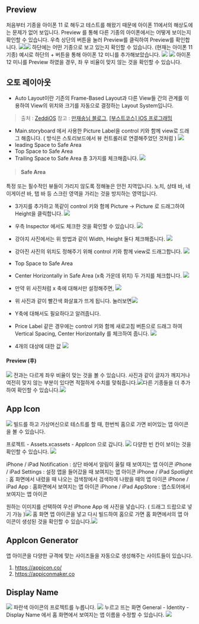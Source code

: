 ## Preview

처음부터 기종을 아이폰 11 로 해두고 테스트를 해왔기 때문에 아이폰 11에서의 해상도에는 문제가 없어 보입니다. Preview 를 통해 다른 기종의 아이폰에서는 어떻게 보이는지 확인할 수 있습니다. 
우측 상단의 버튼을 눌러 Preview를 클릭하여 Preview를 확인합니다.
![](https://images.velog.io/images/everytime79/post/736f5615-8957-45c2-b928-1a336f8d6c46/%E1%84%89%E1%85%B3%E1%84%8F%E1%85%B3%E1%84%85%E1%85%B5%E1%86%AB%E1%84%89%E1%85%A3%E1%86%BA%202020-12-10%2023.36.44.png)![](https://images.velog.io/images/everytime79/post/a667c571-ce17-482c-9df8-e2fe2c98af84/%E1%84%89%E1%85%B3%E1%84%8F%E1%85%B3%E1%84%85%E1%85%B5%E1%86%AB%E1%84%89%E1%85%A3%E1%86%BA%202020-12-10%2023.39.03.png)
하단에는 어떤 기종으로 보고 있는지 확인할 수 있습니다. (현재는 아이폰 11 기종)
예시로 하단의 + 버튼을 통해 아이폰 12 미니를 추가해보았습니다.
![](https://images.velog.io/images/everytime79/post/f290a8b3-1eb2-4b98-9a33-e9e9584c44fb/%E1%84%89%E1%85%B3%E1%84%8F%E1%85%B3%E1%84%85%E1%85%B5%E1%86%AB%E1%84%89%E1%85%A3%E1%86%BA%202020-12-10%2023.38.39.png)
![](https://images.velog.io/images/everytime79/post/3767c3d1-b0da-4708-9d41-6429853d1c68/%E1%84%89%E1%85%B3%E1%84%8F%E1%85%B3%E1%84%85%E1%85%B5%E1%86%AB%E1%84%89%E1%85%A3%E1%86%BA%202020-12-10%2023.46.05.png)
아이폰 12 미니를 Preview 하였을 경우, 좌 우 비율이 맞지 않는 것을 확인할 수 있습니다.

## 오토 레이아웃
- Auto Layout이란 기존의 Frame-Based Layout과 다른 View들 간의 관계를 이용하여 View의 위치와 크기를 자동으로 결정하는 Layout System입니다.

>출처 : [ZeddiOS](https://zeddios.tistory.com/380)
참고 : [만재송님 블로그](https://thd0011.tistory.com/45), [[부스트코스] IOS 프로그래밍](https://www.edwith.org/boostcourse-ios/lecture/16848/)

- Main.storyboard 에서 사용한 Picture Label을 control 키와 함께 view로 드래그 해줍니다.
( 방식은 스토리보드에서 뷰 컨트롤러로 연결해주었던 것처럼 )
![](https://images.velog.io/images/everytime79/post/acb948fc-1f10-45c3-be39-1e3cdd249644/%E1%84%89%E1%85%B3%E1%84%8F%E1%85%B3%E1%84%85%E1%85%B5%E1%86%AB%E1%84%89%E1%85%A3%E1%86%BA%202020-12-10%2023.49.17.png)
- leading Space to Safe Area
- Top Space to Safe Area
- Trailing Space to Safe Area 
총 3가지를 체크해줍니다. 
![](https://images.velog.io/images/everytime79/post/272fb54b-a71c-411d-9d3e-db1b63ff49f5/%E1%84%89%E1%85%B3%E1%84%8F%E1%85%B3%E1%84%85%E1%85%B5%E1%86%AB%E1%84%89%E1%85%A3%E1%86%BA%202020-12-11%2000.00.35.png)
>#### Safe Area 
특정 또는 필수적인 뷰들이 가리지 않도록 정해놓은 안전 지역입니다.
노치, 상태 바, 네이게이션 바, 탭 바 등 스크린 영역을 가리는 것을 방지하는 영역입니다.

- 3가지를 추가하고 똑같이 control 키와 함께 Picture -> Picture 로 드래그하여 Height을 클릭합니다.
![](https://images.velog.io/images/everytime79/post/aed0f25e-56fc-48f7-b2cb-10bc4b82444d/%E1%84%89%E1%85%B3%E1%84%8F%E1%85%B3%E1%84%85%E1%85%B5%E1%86%AB%E1%84%89%E1%85%A3%E1%86%BA%202020-12-11%2000.14.50.png)
- 우측 Inspector 에서도 체크한 것을 확인할 수 있습니다. 
![](https://images.velog.io/images/everytime79/post/5467fca7-98df-4df3-b90c-765374246dad/%E1%84%89%E1%85%B3%E1%84%8F%E1%85%B3%E1%84%85%E1%85%B5%E1%86%AB%E1%84%89%E1%85%A3%E1%86%BA%202020-12-11%2000.17.21.png)
- 강아지 사진에서는 위 방법과 같이 Width, Height 둘다 체크해줍니다.
![](https://images.velog.io/images/everytime79/post/fb4b30ce-f9df-48fb-bce0-2cb97fbbe21f/%E1%84%89%E1%85%B3%E1%84%8F%E1%85%B3%E1%84%85%E1%85%B5%E1%86%AB%E1%84%89%E1%85%A3%E1%86%BA%202020-12-11%2000.19.18.png)
- 강아진 사진의 위치도 정해주기 위해 control 키와 함께 view로 드래그합니다.
![](https://images.velog.io/images/everytime79/post/98e53cbb-68a8-4f93-84ae-48f6924f273d/%E1%84%89%E1%85%B3%E1%84%8F%E1%85%B3%E1%84%85%E1%85%B5%E1%86%AB%E1%84%89%E1%85%A3%E1%86%BA%202020-12-11%2000.21.58.png)
- Top Space to Safe Area
- Center Horizontally in Safe Area (x축 가운데 위치)
두 가지를 체크합니다.
![](https://images.velog.io/images/everytime79/post/defbd8c7-c199-4216-818e-979d838c3f4f/%E1%84%89%E1%85%B3%E1%84%8F%E1%85%B3%E1%84%85%E1%85%B5%E1%86%AB%E1%84%89%E1%85%A3%E1%86%BA%202020-12-11%2000.28.42.png)
- 만약 위 사진처럼 x 축에 대해서만 설정해주면, ![](https://images.velog.io/images/everytime79/post/de95d83f-2572-45b5-99b3-ea4505ad12df/%E1%84%89%E1%85%B3%E1%84%8F%E1%85%B3%E1%84%85%E1%85%B5%E1%86%AB%E1%84%89%E1%85%A3%E1%86%BA%202020-12-11%2000.28.53.png)
- 위 사진과 같이 빨간색 화살표가 뜨게 됩니다. 눌러보면![](https://images.velog.io/images/everytime79/post/2259bdde-0477-490a-838a-92c012d815de/%E1%84%89%E1%85%B3%E1%84%8F%E1%85%B3%E1%84%85%E1%85%B5%E1%86%AB%E1%84%89%E1%85%A3%E1%86%BA%202020-12-11%2000.29.12.png)
- Y축에 대해서도 필요하다고 알려줍니다.
- Price Label 같은 경우에는 control 키와 함께 새로고침 버튼으로 드래그 하여 Vertical Spacing, Center Horizontally 를 체크하여 줍니다.
![](https://images.velog.io/images/everytime79/post/f9e22235-cb5a-4307-bddb-b6561f00d64d/%E1%84%89%E1%85%B3%E1%84%8F%E1%85%B3%E1%84%85%E1%85%B5%E1%86%AB%E1%84%89%E1%85%A3%E1%86%BA%202020-12-11%2000.31.45.png)

- 4개의 대상에 대한 값
![](https://images.velog.io/images/everytime79/post/60fd7670-83ce-4931-95a6-32f448b7fb20/%E1%84%89%E1%85%B3%E1%84%8F%E1%85%B3%E1%84%85%E1%85%B5%E1%86%AB%E1%84%89%E1%85%A3%E1%86%BA%202020-12-11%2000.33.32.png)

#### Preview (후)
![](https://images.velog.io/images/everytime79/post/0efa07d4-0cd9-44e0-a62c-fc822a0c5a0c/%E1%84%89%E1%85%B3%E1%84%8F%E1%85%B3%E1%84%85%E1%85%B5%E1%86%AB%E1%84%89%E1%85%A3%E1%86%BA%202020-12-11%2000.36.15.png)
전과는 다르게 좌우 비율이 맞는 것을 볼 수 있습니다.
사진과 같이 글자가 깨지거나 여전히 맞지 않는 부분이 있다면 적절하게 수치를 맞춰줍니다.![](https://images.velog.io/images/everytime79/post/fff632f9-f1ee-4575-b63e-84c307533abe/%E1%84%89%E1%85%B3%E1%84%8F%E1%85%B3%E1%84%85%E1%85%B5%E1%86%AB%E1%84%89%E1%85%A3%E1%86%BA%202020-12-11%2000.46.03.png)다른 기종들을 더 추가하여 확인할 수 있습니다.![](https://images.velog.io/images/everytime79/post/17079eba-6118-454a-b004-0ab3f456b569/%E1%84%89%E1%85%B3%E1%84%8F%E1%85%B3%E1%84%85%E1%85%B5%E1%86%AB%E1%84%89%E1%85%A3%E1%86%BA%202020-12-11%2000.39.04.png)


## App Icon
![](https://images.velog.io/images/everytime79/post/2df9ec39-c95e-4a94-a179-9646cb7f131a/%E1%84%89%E1%85%B3%E1%84%8F%E1%85%B3%E1%84%85%E1%85%B5%E1%86%AB%E1%84%89%E1%85%A3%E1%86%BA%202020-12-11%2000.48.27.png)
빌드를 하고 가상머신으로 테스트를 할 때, 한번씩 홈으로 가면 비어있는 앱 아이콘을 볼 수 있습니다.

프로젝트 - Assets.xcassets - AppIcon 으로 갑니다.
![](https://images.velog.io/images/everytime79/post/8eaaf2a4-7d8e-4156-84ab-dd68ccab94d8/%E1%84%89%E1%85%B3%E1%84%8F%E1%85%B3%E1%84%85%E1%85%B5%E1%86%AB%E1%84%89%E1%85%A3%E1%86%BA%202020-12-11%2000.51.22.png)
다양한 빈 칸이 보이는 것을 확인할 수 있습니다.
![](https://images.velog.io/images/everytime79/post/fc3bf10e-d15f-412c-b9ea-d8577d4f68c3/%E1%84%89%E1%85%B3%E1%84%8F%E1%85%B3%E1%84%85%E1%85%B5%E1%86%AB%E1%84%89%E1%85%A3%E1%86%BA%202020-12-11%2000.52.09.png)

iPhone / iPad Notification : 상단 바에서 알림이 울릴 때 보여지는 앱 아이콘
iPhone / iPad Settings : 설정 앱을 들어갔을 때 보여지는 앱 아이콘
iPhone / iPad Spotlight : 홈 화면에서 내렸을 때 나오는 검색창에서 검색하여 나왔을 때의 앱 아이콘
iPhone / iPad App : 홈화면에서 보여지는 앱 아이콘
iPhone / iPad AppStore : 앱스토어에서 보여지는 앱 아이콘

원하는 이미지를 선택하여 우선 iPhone App 에 사진을 넣습니다. 
( 드래그 드랍으로 넣기 가능 )![](https://images.velog.io/images/everytime79/post/be86e01f-17dc-4633-9e7b-ead3cfcb09fc/%E1%84%89%E1%85%B3%E1%84%8F%E1%85%B3%E1%84%85%E1%85%B5%E1%86%AB%E1%84%89%E1%85%A3%E1%86%BA%202020-12-11%2002.11.44.png)
홈 화면 앱 아이콘을 넣고 다시 빌드하여 홈으로 가면 홈 화면에서의 앱 아이콘이 생성된 것을 확인할 수 있습니다.![](https://images.velog.io/images/everytime79/post/fab31863-acdb-4dd5-82eb-44f54e84ff1f/%E1%84%89%E1%85%B3%E1%84%8F%E1%85%B3%E1%84%85%E1%85%B5%E1%86%AB%E1%84%89%E1%85%A3%E1%86%BA%202020-12-11%2002.13.17.png)


## AppIcon Generator
앱 아이콘을 다양한 규격에 맞는 사이즈들을 자동으로 생성해주는 사이트들이 있습니다.

1. https://appicon.co/
2. https://appiconmaker.co

## Display Name
![](https://images.velog.io/images/everytime79/post/9cee4fc6-0ae1-444c-9875-69b5c79dd44f/%E1%84%89%E1%85%B3%E1%84%8F%E1%85%B3%E1%84%85%E1%85%B5%E1%86%AB%E1%84%89%E1%85%A3%E1%86%BA%202020-12-11%2002.21.30.png)
파란색 아이콘의 프로젝트를 누릅니다.
![](https://images.velog.io/images/everytime79/post/8d5a5114-adeb-4b58-9065-3bd2b84fd2c3/%E1%84%89%E1%85%B3%E1%84%8F%E1%85%B3%E1%84%85%E1%85%B5%E1%86%AB%E1%84%89%E1%85%A3%E1%86%BA%202020-12-11%2002.20.52.png)
누르고 뜨는 화면 General - Identity - Display Name 에서
홈 화면에서 보여지는 앱 이름을 수정할 수 있습니다.
![](https://images.velog.io/images/everytime79/post/23794692-8d76-4c62-b371-bd5f5c0df2e9/%E1%84%89%E1%85%B3%E1%84%8F%E1%85%B3%E1%84%85%E1%85%B5%E1%86%AB%E1%84%89%E1%85%A3%E1%86%BA%202020-12-11%2002.22.57.png)














